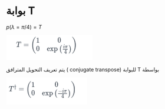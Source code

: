 # بوابة T 

$p(\lambda = \pi/4 )=T$


 ![T_Gate](/docfx_project/images/T_Gate_math%201.png)

 يتم تعريف التحويل المترافق ( conjugate transpose) للبوابة 
 T بواسطة

  ![T_Gate 2](/docfx_project/images/T_Gate_math2.png)



